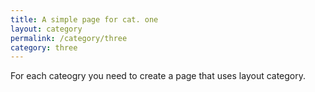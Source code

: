 ```yaml
---
title: A simple page for cat. one
layout: category
permalink: /category/three
category: three
---
```

For each cateogry you need to create a page that uses layout category.
